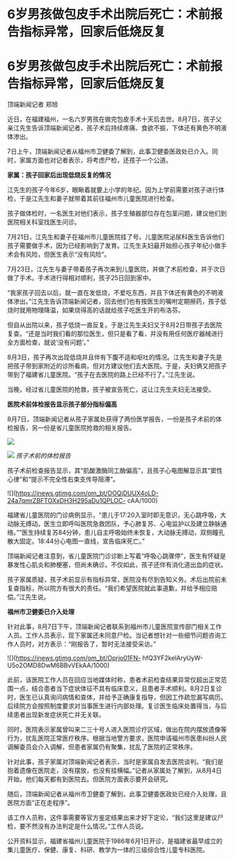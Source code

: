# 6岁男孩做包皮手术出院后死亡：术前报告指标异常，回家后低烧反复

# 6岁男孩做包皮手术出院后死亡：术前报告指标异常，回家后低烧反复

顶端新闻记者 郑旭

近日，在福建福州，一名六岁男孩在做完包皮手术十天后去世。8月7日，孩子父亲江先生告诉顶端新闻记者，孩子术后持续疼痛、食欲不振，下体还有黄色不明液体渗出。

7日上午，顶端新闻记者从福州市卫健委了解到，此事卫健委医政处已介入。同时，家属方面也对记者表示，将考虑尸检，还孩子一个公道。

**家属：孩子回家后出现低烧反复的情况**

江先生的孩子今年6岁，眼瞅着就要上小学的年纪。因为上学前需要对孩子进行体检，于是江先生和妻子就带着其前往福州市儿童医院进行检查。

孩子做体检时，一名医生对他们表示，孩子生殖器部位存在包茎问题，建议他们到医院相关科室找医生问诊。

7月21日，江先生和妻子在福州市儿童医院挂了号。儿童医院泌尿科医生告诉他们孩子需要做手术，因为已经影响到了发育。江先生夫妇最开始担心孩子年纪小做手术会有风险，但医生表示“没有风险”。

7月23日，江先生与妻子带着孩子再次来到儿童医院，并做了术前检查，并于次日做了手术。手术进行得相对顺利，孩子25日回到家中。

“我家孩子回去以后，就一直在发低烧，不爱吃东西，并且下体还有黄色的不明液体渗出。”江先生告诉顶端新闻记者，回去他们也有按医生的嘱咐定期擦药，孩子低烧时就用物理降温，如果烧得高的话就给孩子吃医生开的布洛芬。

但自从出院以来，孩子低烧一直反复。于是江先生夫妇又于8月2日带孩子去医院复查。“还是当时我们看的那位医生，但只是看了看，并没有用任何医疗器械进行全方面检查，就说‘没有问题’。”

8月3日，孩子再次出现低烧并且伴有下腹不适和呕吐的情况。江先生和妻子先是把孩子带到家附近的诊所看病，但对方建议他们去大医院。于是，夫妇俩又把孩子带到了福建省儿童医院。“孩子在去医院的路上已经不行了。”江先生说。

当晚，经过省儿童医院的抢救，孩子被宣告死亡，这让江先生夫妇无法接受。

**医院术前体检报告显示孩子部分指标偏高**

8月7日，顶端新闻记者从孩子家属处获得了两份医学报告，一份是孩子术前的体检报告，另一份是省儿童医院抢救的相关报告。

![](https://inews.gtimg.com/om_bt/OrFpKlThAR1pcLCkWee2GiENBQDYRCoC5JeZS9bIyLfqAAA/1000)

![](https://inews.gtimg.com/om_bt/ONvJO4lmjgVWP5D_RSl9lCo7b0fr_Q2G7w2pTXAUB4MBcAA/1000)
_孩子术前的体检报告_

孩子术前检查报告显示，其“肌酸激酶同工酶偏高”，且孩子心电图解显示其“窦性心律”和“提示不完全性右束支传导阻滞”。

![](https://inews.gtimg.com/om_bt/OOQjDUUX4oLD-24a7qmrZBFTOXxDH3H295aDu1QPLOC-
cAA/1000)

福建省儿童医院的门诊病例显示，“患儿于17:20入室时即无意识，无心跳呼吸，大动脉无搏动。医生立即呼叫医院急救团队，予心肺复苏、心电监护以及建立静脉通络。”“医生持续复苏84分钟，患儿自主呼吸始终未恢复，大动脉无搏动，双侧瞳孔散大固定。18:44分心电图一直线，宣告临床死亡。”

顶端新闻记者注意到，省儿童医院门诊诊断上写着“呼吸心跳骤停”，医生有怀疑是暴发性心肌炎和肺梗塞，但尚未确诊。不仅如此，孩子还伴有消化道出血的症状。

孩子家属质疑，孩子术前显示有指标异常，医院没有尽到告知义务。术后出院前未复查指标，所以院方有很大的责任。“我们希望医院就此事道歉，并给予相应赔偿。”江先生说。

**福州市卫健委已介入处理**

针对此事，8月7日下午，顶端新闻记者联系到福州市儿童医院宣传部门相关工作人员。工作人员表示，现下家属还未同意尸检。当记者想针对一些细节问题咨询工作人员时，对方表示：“刚报告了，暂时无法接受采访。”

![](https://inews.gtimg.com/om_bt/Oprjo01FN-
hfQ3YF2kelAryUyW-U5o2OMD8DwM6BBvVEkAA/1000)

此前，该医院工作人员在回应当地媒体时称，患者术前检查结果异常仅超出正常范围一点，结合患者当下症状体征不具有临床意义，且患者手术顺利。8月2日复诊时，医生已认真询问病情和查体，并给予正确康复指导，但因工作疏忽漏写病历。后续院方会按照制度要求对当事医生进行内部处理。复诊医生临床处置得当，与后续患者出现新发症状死亡并无关联。

同时，医院表示家属曾叫来二三十号人进入医院诊疗区域，做出在院内摆放遗像等行为，扰乱医院正常医疗秩序。根据当地警方要求，医院申请福州市医患纠纷人民调解委员会介入调解，但患者家属仍有聚集，扰乱了医院的正常秩序。

针对此事，孩子家属对顶端新闻记者表示，当时是家属自发去医院谈判。“我们是抱着遗像在医院走，没有摆放，也没有挂横幅。”记者从家属处了解到，从8月4日开始，他们每天都有到医院去。但医院方面表示要开会研究。

随后，顶端新闻记者从福州市卫健委了解到，此事卫健委医政处已经介入处理，且医院方面“正在走程序”。

该工作人员称，这件事需要等官方鉴定结果出来才好下定论，“我们这里是建议尸检，要不然没有办法判定是什么情况。”工作人员说。

公开资料显示，福建省福州儿童医院于1986年6月1日开诊，是福建省最早成立的集儿童医疗、保健、康复、科研、教学为一体的三级综合性儿童专科医院。

